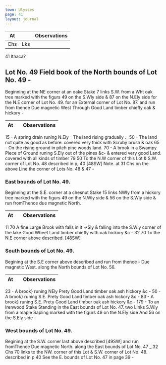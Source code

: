 ```yaml
---
town: Ulysses
page: 41
layout: journal
---
```


| At |    | Observations |
| -- | -- | ------------ |
| Chs | Lks | |

41  Ithaca?
## Lot No. 49  Field book of the North bounds of Lot No. 49 -
Beginning at the NE corner at an oake Stake 7 links S.W. from a Wht oak tree marked with the figurs 49 on the S.Wly side & 87 on the N.Ely side for the N.E corner of Lot No. 49. for an External corner of Lot No. 87. and run from thence Due magnetic West Through Good Land timber chiefly oak & hickory -

| At |    | Observations |
| -- | -- | ------------ |
15  -  A spring drain runing N.Ely _ The land rising gradually ._
50  -  The land not quite as good as before. covered very thick with Scruby brush & oak
65  -  On the rising ground in pitch pine woods land.
70  -  A brook in a Swampy Piece of Ground runing S.Ely out of the pines &c- & 
entered very good Land. covered with all kinds of timber
79  50  To the N.W corner of this Lot & S.W. corner of Lot No. 48 described in p, 40 
[48SW] Note. at 31 Chs on the above Line the corner of Lots No. 48 & 47 -

### East bounds of Lot No. 49.
Beginning at the S.E. corner at a chesnut Stake 15 links NWly from a hickory tree marked with the figurs 49 on the N.Wly side & 56 on the S.Wly side & run fromThence due magnetic North.

| At |    | Observations |
| -- | -- | ------------ |
11  70  A fine Large Brook with falls in it →Sly & falling into the S.Wly corner of the lake
Good Wheet Land timber chiefly with oak hickory &c -
32  70  To the N.E corner above described. [48SW]

### South bounds of Lot No. 49.
Begining at the S.E corner above described and run from thence - Due magnetic West. along the North bounds of Lot No. 56.

| At |    | Observations |
| -- | -- | ------------ |
23  -  A brook} runing NEly Prety Good Land timber oak ash hickory &c -
50  -  A brook} runing S.E. Prety Good Land timber oak ash hickory &c -
83  -  A brook} runing S.E. Prety Good Land timber oak ash hickory &c -
179  -  To an Irenwood Stake Standing in the East bounds of Lot No. 47. two Links
 S.Wly from a maple Sapling marked with the figurs 49 on the N.Ely side And 56 on the S.Ely side -

### West bounds of Lot No. 49.
Begining at the S.W. corner last above described [49SW] and run fromThence Due magnetic North. along the East bounds of Lot No. 47 _ 32 Chs 70 links to the NW. corner of this Lot & S.W. corner of Lot No. 48. described in p 40  See the E. bounds of Lot No. 47 in page 39 -